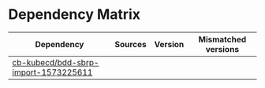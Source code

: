# Dependency Matrix

Dependency | Sources | Version | Mismatched versions
---------- | ------- | ------- | -------------------
[cb-kubecd/bdd-sbrp-import-1573225611](https://github.com/cb-kubecd/bdd-sbrp-import-1573225611.git) |  | []() | 
